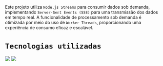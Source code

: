 Este projeto utiliza `Node.js Streams` para consumir dados sob demanda, implementando `Server-Sent Events (SSE)` para uma transmissão dos dados em tempo real. A funcionalidade de processamento sob demanda é otimizada por meio do uso de `Worker Threads`, proporcionando uma experiência de consumo eficaz e escalável.

# `Tecnologias utilizadas`
<div><img src="https://www.aikonbox.com.br/icons?i=javascript">
 <img src="https://www.aikonbox.com.br/icons?i=nodejs"><div/>
